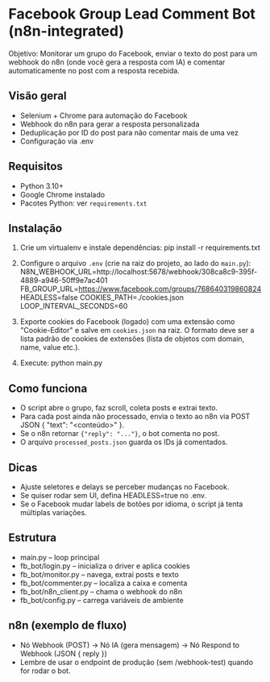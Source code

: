 # Facebook Group Lead Comment Bot (n8n-integrated)

Objetivo: Monitorar um grupo do Facebook, enviar o texto do post para um webhook do n8n (onde você gera a resposta com IA) e comentar automaticamente no post com a resposta recebida.

## Visão geral
- Selenium + Chrome para automação do Facebook
- Webhook do n8n para gerar a resposta personalizada
- Deduplicação por ID do post para não comentar mais de uma vez
- Configuração via .env

## Requisitos
- Python 3.10+
- Google Chrome instalado
- Pacotes Python: ver `requirements.txt`

## Instalação
1. Crie um virtualenv e instale dependências:
   pip install -r requirements.txt

2. Configure o arquivo `.env` (crie na raiz do projeto, ao lado do `main.py`):
   N8N_WEBHOOK_URL=http://localhost:5678/webhook/308ca8c9-395f-4889-a946-50ff9e7ac401
   FB_GROUP_URL=https://www.facebook.com/groups/768640319860824
   HEADLESS=false
   COOKIES_PATH=./cookies.json
   LOOP_INTERVAL_SECONDS=60

3. Exporte cookies do Facebook (logado) com uma extensão como "Cookie-Editor" e salve em `cookies.json` na raiz. O formato deve ser a lista padrão de cookies de extensões (lista de objetos com domain, name, value etc.).

4. Execute:
   python main.py

## Como funciona
- O script abre o grupo, faz scroll, coleta posts e extrai texto.
- Para cada post ainda não processado, envia o texto ao n8n via POST JSON { "text": "<conteúdo>" }.
- Se o n8n retornar `{"reply": "..."}`, o bot comenta no post.
- O arquivo `processed_posts.json` guarda os IDs já comentados.

## Dicas
- Ajuste seletores e delays se perceber mudanças no Facebook.
- Se quiser rodar sem UI, defina HEADLESS=true no .env.
- Se o Facebook mudar labels de botões por idioma, o script já tenta múltiplas variações.

## Estrutura
- main.py – loop principal
- fb_bot/login.py – inicializa o driver e aplica cookies
- fb_bot/monitor.py – navega, extrai posts e texto
- fb_bot/commenter.py – localiza a caixa e comenta
- fb_bot/n8n_client.py – chama o webhook do n8n
- fb_bot/config.py – carrega variáveis de ambiente

## n8n (exemplo de fluxo)
- Nó Webhook (POST) → Nó IA (gera mensagem) → Nó Respond to Webhook (JSON { reply })
- Lembre de usar o endpoint de produção (sem /webhook-test) quando for rodar o bot.

